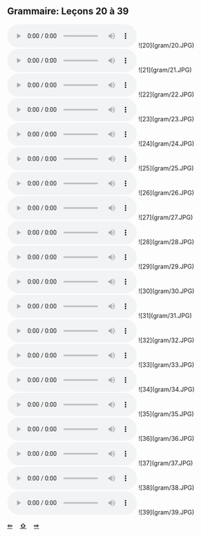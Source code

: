 ## Grammaire: Leçons 20 à 39

<audio controls>
  <source src="ders/sound/20A.ogg"></source>
</audio>
![20](gram/20.JPG)

<audio controls>
  <source src="ders/sound/21A.ogg"></source>
</audio>
![21](gram/21.JPG)

<audio controls>
  <source src="ders/sound/22A.ogg"></source>
</audio>
![22](gram/22.JPG)

<audio controls>
  <source src="ders/sound/23A.ogg"></source>
</audio>
![23](gram/23.JPG)

<audio controls>
  <source src="ders/sound/24A.ogg"></source>
</audio>
![24](gram/24.JPG)

<audio controls>
  <source src="ders/sound/25A.ogg"></source>
</audio>
![25](gram/25.JPG)

<audio controls>
  <source src="ders/sound/26A.ogg"></source>
</audio>
![26](gram/26.JPG)

<audio controls>
  <source src="ders/sound/27A.ogg"></source>
</audio>
![27](gram/27.JPG)

<audio controls>
  <source src="ders/sound/28A.ogg"></source>
</audio>
![28](gram/28.JPG)

<audio controls>
  <source src="ders/sound/29A.ogg"></source>
</audio>
![29](gram/29.JPG)

<audio controls>
  <source src="ders/sound/30A.ogg"></source>
</audio>
![30](gram/30.JPG)

<audio controls>
  <source src="ders/sound/31A.ogg"></source>
</audio>
![31](gram/31.JPG)

<audio controls>
  <source src="ders/sound/32A.ogg"></source>
</audio>
![32](gram/32.JPG)

<audio controls>
  <source src="ders/sound/33A.ogg"></source>
</audio>
![33](gram/33.JPG)

<audio controls>
  <source src="ders/sound/34A.ogg"></source>
</audio>
![34](gram/34.JPG)

<audio controls>
  <source src="ders/sound/35A.ogg"></source>
</audio>
![35](gram/35.JPG)

<audio controls>
  <source src="ders/sound/36A.ogg"></source>
</audio>
![36](gram/36.JPG)

<audio controls>
  <source src="ders/sound/37A.ogg"></source>
</audio>
![37](gram/37.JPG)

<audio controls>
  <source src="ders/sound/38A.ogg"></source>
</audio>
![38](gram/38.JPG)

<audio controls>
  <source src="ders/sound/39A.ogg"></source>
</audio>
![39](gram/39.JPG)

<p style='font-weight:bolder'>
  <a href='alfabe.html' title='Önceki sayfa'>⇦</a>&emsp;
  <a href='index.html' title='Ana sayfa'>⇧</a>&emsp;
  <a href='gram2.html' title='Sonraki sayfa'>⇨</a>
</p>